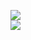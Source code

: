 [![](https://img.shields.io/badge/Made%20With-Github%20Spray-lightgrey.svg?style=for-the-badge&logo=github)](https://github.com/Annihil/github-spray#1696)  
[![](https://i.imgur.com/2DrTn0Z.gif)](https://github.com/Annihil/github-spray)